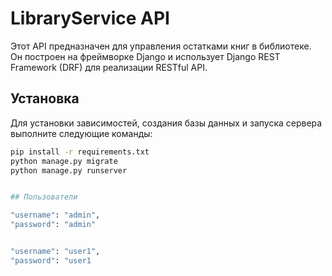 # LibraryService API

Этот API предназначен для управления остатками книг в библиотеке. Он построен на фреймворке Django и использует Django REST Framework (DRF) для реализации RESTful API.

## Установка

Для установки зависимостей, создания базы данных и запуска сервера выполните следующие команды:

```bash
pip install -r requirements.txt
python manage.py migrate
python manage.py runserver


## Пользователи

"username": "admin",
"password": "admin"


"username": "user1",
"password": "user1
